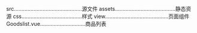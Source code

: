 src.............................................源文件
  assets........................................静态资源
     css........................................样式
  view..........................................页面组件
     Goodslist.vue..............................商品列表
     
